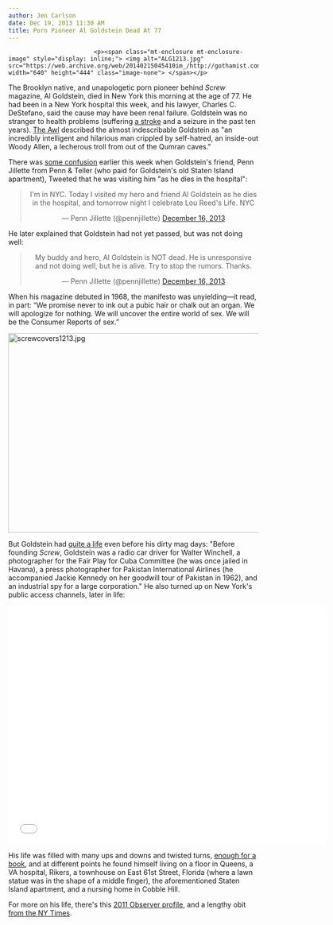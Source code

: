 ```yaml
---
author: Jen Carlson
date: Dec 19, 2013 11:30 AM
title: Porn Pioneer Al Goldstein Dead At 77
---
```



                            
                            
                            
                            <p><span class="mt-enclosure mt-enclosure-image" style="display: inline;"> <img alt="ALG1213.jpg" src="https://web.archive.org/web/20140215045410im_/http://gothamist.com/attachments/arts_jen/ALG1213.jpg" width="640" height="444" class="image-none"> </span></p>

<p>The Brooklyn native, and unapologetic porn pioneer behind <em>Screw</em> magazine, Al Goldstein, died in New York this morning at the age of 77. He had been in a New York hospital this week, and his lawyer, Charles C. DeStefano, said the cause may have been renal failure. Goldstein was no stranger to health problems (suffering <a href="https://web.archive.org/web/20140215045410/http://nymag.com/news/intelligencer/encounter/70052/">a stroke</a> and a seizure in the past ten years). <a href="https://web.archive.org/web/20140215045410/http://www.theawl.com/2013/12/al-goldstein-1936-2013">The Awl</a> described the almost indescribable Goldstein as &quot;an incredibly intelligent and hilarious man crippled by self-hatred, an inside-out Woody Allen, a lecherous troll from out of the Qumran caves.&quot;</p>

<p>There was <a href="https://web.archive.org/web/20140215045410/http://observer.com/2013/12/al-goldstein-is-not-dead/">some confusion</a> earlier this week when Goldstein&apos;s friend, Penn Jillette from Penn &amp; Teller (who paid for Goldstein&apos;s old Staten Island apartment), Tweeted that he was visiting him &quot;as he dies in the hospital&quot;: </p>

<center><blockquote class="twitter-tweet" lang="en"><p>I&apos;m in NYC. Today I visited my hero and friend Al Goldstein as he dies in the hospital, and tomorrow night I celebrate Lou Reed&apos;s Life. NYC</p>&#x2014; Penn Jillette (@pennjillette) <a href="https://web.archive.org/web/20140215045410/https://twitter.com/pennjillette/statuses/412401533989302273">December 16, 2013</a></blockquote>
<script async src="//web.archive.org/web/20140215045410js_/http://platform.twitter.com/widgets.js" charset="utf-8"></script></center>

<p>He later explained that Goldstein had not yet passed, but was not doing well: </p>

<center><blockquote class="twitter-tweet" lang="en"><p>My buddy and hero, Al Goldstein is NOT dead. He is unresponsive and not doing well, but he is alive. Try to stop the rumors. Thanks.</p>&#x2014; Penn Jillette (@pennjillette) <a href="https://web.archive.org/web/20140215045410/https://twitter.com/pennjillette/statuses/412626933701025792">December 16, 2013</a></blockquote>
<script async src="//web.archive.org/web/20140215045410js_/http://platform.twitter.com/widgets.js" charset="utf-8"></script></center>

<p>When his magazine debuted in 1968, the manifesto was unyielding&#x2014;it read, in part: &#x201C;We promise never to ink out a pubic hair or chalk out an organ. We will apologize for nothing. We will uncover the entire world of sex. We will be the Consumer Reports of sex.&#x201D;</p>

<p><span class="mt-enclosure mt-enclosure-image" style="display: inline;"> <img alt="screwcovers1213.jpg" src="https://web.archive.org/web/20140215045410im_/http://gothamist.com/attachments/arts_jen/screwcovers1213.jpg" width="640" height="402" class="image-none"> </span></p>

<p>But Goldstein had <a href="https://web.archive.org/web/20140215045410/http://www.nytimes.com/2006/11/19/books/review/Heller.html?pagewanted=all">quite a life</a> even before his dirty mag days: &quot;Before founding <em>Screw</em>, Goldstein was a radio car driver for Walter Winchell, a photographer for the Fair Play for Cuba Committee (he was once jailed in Havana), a press photographer for Pakistan International Airlines (he accompanied Jackie Kennedy on her goodwill tour of Pakistan in 1962), and an industrial spy for a large corporation.&quot; He also turned up on New York&apos;s public access channels, later in life:</p>

<p><iframe width="640" height="480" src="//web.archive.org/web/20140215045410if_/http://www.youtube.com/embed/m40Q5RsYhgI" frameborder="0" allowfullscreen></iframe></p>

<p>His life was filled with many ups and downs and twisted turns, <a href="https://web.archive.org/web/20140215045410/http://www.amazon.com/I-Goldstein-My-Screwed-Life/dp/1560258683">enough for a book</a>, and at different points he found himself living on a floor in Queens, a VA hospital, Rikers, a townhouse on East 61st Street, Florida (where a lawn statue was in the shape of a middle finger), the aforementioned Staten Island apartment, and a nursing home in Cobble Hill.</p>

<p>For more on his life, there&apos;s this <a href="https://web.archive.org/web/20140215045410/http://observer.com/2011/02/al-goldstein-the-pornographer-in-winter/?show=all">2011 Observer profile</a>, and a lengthy obit <a href="https://web.archive.org/web/20140215045410/http://www.nytimes.com/2013/12/20/nyregion/al-goldstein-pioneering-pornographer-dies-at-77.html?pagewanted=1&amp;_r=2&amp;hp&amp;adxnnl=1&amp;adxnnlx=1387462767-b%2Fmc+2s0r4zekv51pLLlhQ&amp;">from the NY Times</a>.</p>
                            
                            
                            